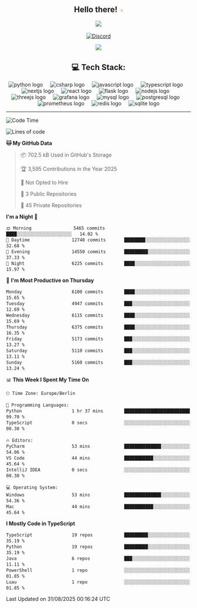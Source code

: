 <div align="center">
  
  ## <strong>Hello there! <img src="https://raw.githubusercontent.com/ginny100/ginny100/main/assets/waving-hand.webp" width="2%"></strong><br/>
  <p align="center">
    <a><img src="https://readme-typing-svg.herokuapp.com?color=3DF7E2&size=25&center=true&lines=hi;full+stack+developer;cops.bio+owner;"></a>
  </p>
  
</div>

<div align="center">
  <a href="https://discord.gg/mullencord">
    <img src="https://discord.c99.nl/widget/theme-1/727599616043909190.png" alt="Discord" />
  </a>
    <p align="center">  
      <img src="https://komarev.com/ghpvc/?username=Hunter-Matata">
    </p>
</div>

## <div align="center">💻 Tech Stack:</div>
<div align="center">
  <img src="https://cdn.jsdelivr.net/gh/devicons/devicon/icons/python/python-original.svg" height="40" alt="python logo"  />
  <img width="12" />
  <img src="https://cdn.jsdelivr.net/gh/devicons/devicon/icons/csharp/csharp-original.svg" height="40" alt="csharp logo"  />
  <img width="12" />
  <img src="https://cdn.jsdelivr.net/gh/devicons/devicon/icons/javascript/javascript-original.svg" height="40" alt="javascript logo"  />
  <img width="12" />
  <img src="https://cdn.jsdelivr.net/gh/devicons/devicon/icons/typescript/typescript-original.svg" height="40" alt="typescript logo"  />
  <img width="12" />
  <img src="https://cdn.jsdelivr.net/gh/devicons/devicon/icons/nextjs/nextjs-original.svg" height="40" alt="nextjs logo"  />
  <img width="12" />
  <img src="https://cdn.jsdelivr.net/gh/devicons/devicon/icons/react/react-original.svg" height="40" alt="react logo"  />
  <img width="12" />
  <img src="https://cdn.jsdelivr.net/gh/devicons/devicon/icons/flask/flask-original.svg" height="40" alt="flask logo"  />
  <img width="12" />
  <img src="https://cdn.jsdelivr.net/gh/devicons/devicon/icons/nodejs/nodejs-original.svg" height="40" alt="nodejs logo"  />
  <img width="12" />
  <img src="https://cdn.jsdelivr.net/gh/devicons/devicon/icons/threejs/threejs-original.svg" height="40" alt="threejs logo"  />
  <img width="12" />
  <img src="https://cdn.jsdelivr.net/gh/devicons/devicon/icons/grafana/grafana-original.svg" height="40" alt="grafana logo"  />
  <img width="12" />
  <img src="https://cdn.jsdelivr.net/gh/devicons/devicon/icons/mysql/mysql-original.svg" height="40" alt="mysql logo"  />
  <img width="12" />
  <img src="https://cdn.jsdelivr.net/gh/devicons/devicon/icons/postgresql/postgresql-original.svg" height="40" alt="postgresql logo"  />
  <img width="12" />
  <img src="https://cdn.jsdelivr.net/gh/devicons/devicon/icons/prometheus/prometheus-original.svg" height="40" alt="prometheus logo"  />
  <img width="12" />
  <img src="https://cdn.jsdelivr.net/gh/devicons/devicon/icons/redis/redis-original.svg" height="40" alt="redis logo"  />
  <img width="12" />
  <img src="https://cdn.jsdelivr.net/gh/devicons/devicon/icons/sqlite/sqlite-original.svg" height="40" alt="sqlite logo"  />
</div>

---
<!--START_SECTION:waka-->
![Code Time](http://img.shields.io/badge/Code%20Time-1%2C334%20hrs%2044%20mins-blue)

![Lines of code](https://img.shields.io/badge/From%20Hello%20World%20I%27ve%20Written-2.9%20million%20lines%20of%20code-blue)

**🐱 My GitHub Data** 

> 📦 702.5 kB Used in GitHub's Storage 
 > 
> 🏆 3,595 Contributions in the Year 2025
 > 
> 🚫 Not Opted to Hire
 > 
> 📜 3 Public Repositories 
 > 
> 🔑 45 Private Repositories 
 > 
**I'm a Night 🦉** 

```text
🌞 Morning                5465 commits        ████░░░░░░░░░░░░░░░░░░░░░   14.02 % 
🌆 Daytime                12740 commits       ████████░░░░░░░░░░░░░░░░░   32.68 % 
🌃 Evening                14550 commits       █████████░░░░░░░░░░░░░░░░   37.33 % 
🌙 Night                  6225 commits        ████░░░░░░░░░░░░░░░░░░░░░   15.97 % 
```
📅 **I'm Most Productive on Thursday** 

```text
Monday                   6100 commits        ████░░░░░░░░░░░░░░░░░░░░░   15.65 % 
Tuesday                  4947 commits        ███░░░░░░░░░░░░░░░░░░░░░░   12.69 % 
Wednesday                6115 commits        ████░░░░░░░░░░░░░░░░░░░░░   15.69 % 
Thursday                 6375 commits        ████░░░░░░░░░░░░░░░░░░░░░   16.35 % 
Friday                   5173 commits        ███░░░░░░░░░░░░░░░░░░░░░░   13.27 % 
Saturday                 5110 commits        ███░░░░░░░░░░░░░░░░░░░░░░   13.11 % 
Sunday                   5160 commits        ███░░░░░░░░░░░░░░░░░░░░░░   13.24 % 
```


📊 **This Week I Spent My Time On** 

```text
🕑︎ Time Zone: Europe/Berlin

💬 Programming Languages: 
Python                   1 hr 37 mins        █████████████████████████   99.70 % 
TypeScript               0 secs              ░░░░░░░░░░░░░░░░░░░░░░░░░   00.30 % 

🔥 Editors: 
PyCharm                  53 mins             ██████████████░░░░░░░░░░░   54.06 % 
VS Code                  44 mins             ███████████░░░░░░░░░░░░░░   45.64 % 
IntelliJ IDEA            0 secs              ░░░░░░░░░░░░░░░░░░░░░░░░░   00.30 % 

💻 Operating System: 
Windows                  53 mins             ██████████████░░░░░░░░░░░   54.36 % 
Mac                      44 mins             ███████████░░░░░░░░░░░░░░   45.64 % 
```

**I Mostly Code in TypeScript** 

```text
TypeScript               19 repos            █████████░░░░░░░░░░░░░░░░   35.19 % 
Python                   19 repos            █████████░░░░░░░░░░░░░░░░   35.19 % 
Java                     6 repos             ███░░░░░░░░░░░░░░░░░░░░░░   11.11 % 
PowerShell               1 repo              ░░░░░░░░░░░░░░░░░░░░░░░░░   01.85 % 
Luau                     1 repo              ░░░░░░░░░░░░░░░░░░░░░░░░░   01.85 % 
```




 Last Updated on 31/08/2025 00:16:24 UTC
<!--END_SECTION:waka-->
